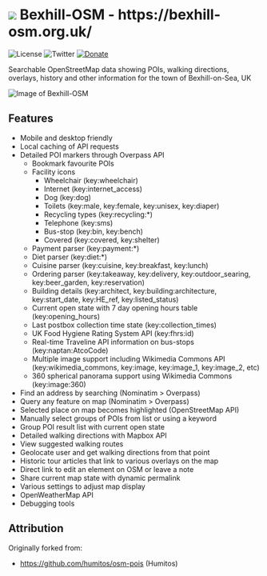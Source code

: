 <h1> <img src="http://bexhill-osm.org.uk/favicon-32x32.png"> Bexhill-OSM - https://bexhill-osm.org.uk/ </h1>

![License](https://img.shields.io/badge/license-GPL-blue.svg)
![Twitter](https://img.shields.io/twitter/follow/BexhillOSM.svg?label=Twitter)
[![Donate](https://img.shields.io/badge/Donate-PayPal-blue.svg)](https://www.paypal.com/cgi-bin/webscr?cmd=_s-xclick&hosted_button_id=B3X9MHLW4W9TG&source=url)

Searchable OpenStreetMap data showing POIs, walking directions, overlays, history and other information for the town of Bexhill-on-Sea, UK

![Image of Bexhill-OSM](http://bexhill-osm.org.uk/assets/img/preview.jpg)

## Features
- Mobile and desktop friendly
- Local caching of API requests
- Detailed POI markers through Overpass API
  - Bookmark favourite POIs
  - Facility icons
    - Wheelchair (key:wheelchair)
    - Internet (key:internet_access)
    - Dog (key:dog)
    - Toilets (key:male, key:female, key:unisex, key:diaper)
    - Recycling types (key:recycling:\*)
    - Telephone (key:sms)
    - Bus-stop (key:bin, key:bench)
    - Covered (key:covered, key:shelter)
  - Payment parser (key:payment:\*)
  - Diet parser (key:diet:\*)
  - Cuisine parser (key:cuisine, key:breakfast, key:lunch)
  - Ordering parser (key:takeaway, key:delivery, key:outdoor_searing, key:beer_garden, key:reservation)
  - Building details (key:architect, key:building:architecture, key:start_date, key:HE_ref, key:listed_status)
  - Current open state with 7 day opening hours table (key:opening_hours)
  - Last postbox collection time state (key:collection_times)
  - UK Food Hygiene Rating System API (key:fhrs:id)
  - Real-time Traveline API information on bus-stops (key:naptan:AtcoCode)
  - Multiple image support including Wikimedia Commons API (key:wikimedia_commons, key:image, key:image_1, key:image_2, etc)
  - 360 spherical panorama support using Wikimedia Commons (key:image:360)
- Find an address by searching (Nominatim > Overpass)
- Query any feature on map (Nominatim > Overpass)
- Selected place on map becomes highlighted (OpenStreetMap API)
- Manually select groups of POIs from list or using a keyword
- Group POI result list with current open state
- Detailed walking directions with Mapbox API
- View suggested walking routes
- Geolocate user and get walking directions from that point
- Historic tour articles that link to various overlays on the map
- Direct link to edit an element on OSM or leave a note
- Share current map state with dynamic permalink
- Various settings to adjust map display
- OpenWeatherMap API
- Debugging tools

## Attribution

Originally forked from:
 - https://github.com/humitos/osm-pois (Humitos)
